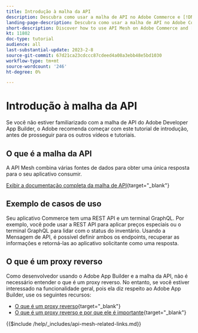 ```yaml
---
title: Introdução à malha da API
description: Descubra como usar a malha de API no Adobe Commerce e [!DNL Adobe App Builder]. Saiba mais sobre como instalar o Adobe App Builder, trabalhar com projetos, criar um proxy reverso em gráfico e muito mais.
landing-page-description: Descubra como usar a malha de API no Adobe Commerce e [!DNL Adobe App Builder]. Saiba mais sobre como instalar o Adobe IO, trabalhar com projetos, criar um proxy reverso em gráfico e muito mais.
short-description: Discover how to use API Mesh on Adobe Commerce and [!DNL Adobe App Builder]. Learn about installing Adobe IO, working with projects, creating a graphql reverse proxy and much more.
kt: 11802
doc-type: tutorial
audience: all
last-substantial-update: 2023-2-8
source-git-commit: 67d21ca23cdccc87cdeed4a08a3ebb48e5bd1030
workflow-type: tm+mt
source-wordcount: '246'
ht-degree: 0%

---
```


# Introdução à malha da API

Se você não estiver familiarizado com a malha de API do Adobe Developer App Builder, o Adobe recomenda começar com este tutorial de introdução, antes de prosseguir para os outros vídeos e tutoriais.

## O que é a malha da API

A API Mesh combina várias fontes de dados para obter uma única resposta para o seu aplicativo consumir.

[Exibir a documentação completa da malha de API](https://developer.adobe.com/graphql-mesh-gateway/gateway/overview/){target="_blank"}

## Exemplo de casos de uso

Seu aplicativo Commerce tem uma REST API e um terminal GraphQL. Por exemplo, você pode usar a REST API para aplicar preços especiais ou o terminal GraphQL para lidar com o status do inventário. Usando a Mensagem de API, é possível definir ambos os endpoints, recuperar as informações e retorná-las ao aplicativo solicitante como uma resposta.

## O que é um proxy reverso

Como desenvolvedor usando o Adobe App Builder e a malha da API, não é necessário entender o que é um proxy reverso. No entanto, se você estiver interessado na funcionalidade geral, pois ela diz respeito ao Adobe App Builder, use os seguintes recursos:

* [O que é um proxy reverso](https://www.imperva.com/learn/performance/reverse-proxy/){target="_blank"}
* [O que é um proxy reverso e por que ele é importante](https://blog.hubspot.com/website/reverse-proxy){target="_blank"}

{{$include /help/_includes/api-mesh-related-links.md}}
